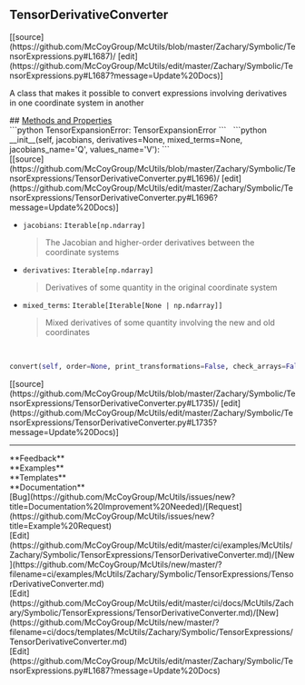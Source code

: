 ## <a id="McUtils.Zachary.Symbolic.TensorExpressions.TensorDerivativeConverter">TensorDerivativeConverter</a> 

<div class="docs-source-link" markdown="1">
[[source](https://github.com/McCoyGroup/McUtils/blob/master/Zachary/Symbolic/TensorExpressions.py#L1687)/
[edit](https://github.com/McCoyGroup/McUtils/edit/master/Zachary/Symbolic/TensorExpressions.py#L1687?message=Update%20Docs)]
</div>

A class that makes it possible to convert expressions
involving derivatives in one coordinate system in another







<div class="collapsible-section">
 <div class="collapsible-section collapsible-section-header" markdown="1">
## <a class="collapse-link" data-toggle="collapse" href="#methods" markdown="1"> Methods and Properties</a> <a class="float-right" data-toggle="collapse" href="#methods"><i class="fa fa-chevron-down"></i></a>
 </div>
 <div class="collapsible-section collapsible-section-body collapse show" id="methods" markdown="1">
 ```python
TensorExpansionError: TensorExpansionError
```
<a id="McUtils.Zachary.Symbolic.TensorExpressions.TensorDerivativeConverter.__init__" class="docs-object-method">&nbsp;</a> 
```python
__init__(self, jacobians, derivatives=None, mixed_terms=None, jacobians_name='Q', values_name='V'): 
```
<div class="docs-source-link" markdown="1">
[[source](https://github.com/McCoyGroup/McUtils/blob/master/Zachary/Symbolic/TensorExpressions/TensorDerivativeConverter.py#L1696)/
[edit](https://github.com/McCoyGroup/McUtils/edit/master/Zachary/Symbolic/TensorExpressions/TensorDerivativeConverter.py#L1696?message=Update%20Docs)]
</div>

  - `jacobians`: `Iterable[np.ndarray]`
    > The Jacobian and higher-order derivatives between the coordinate systems
  - `derivatives`: `Iterable[np.ndarray]`
    > Derivatives of some quantity in the original coordinate system
  - `mixed_terms`: `Iterable[Iterable[None | np.ndarray]]`
    > Mixed derivatives of some quantity involving the new and old coordinates


<a id="McUtils.Zachary.Symbolic.TensorExpressions.TensorDerivativeConverter.convert" class="docs-object-method">&nbsp;</a> 
```python
convert(self, order=None, print_transformations=False, check_arrays=False): 
```
<div class="docs-source-link" markdown="1">
[[source](https://github.com/McCoyGroup/McUtils/blob/master/Zachary/Symbolic/TensorExpressions/TensorDerivativeConverter.py#L1735)/
[edit](https://github.com/McCoyGroup/McUtils/edit/master/Zachary/Symbolic/TensorExpressions/TensorDerivativeConverter.py#L1735?message=Update%20Docs)]
</div>
 </div>
</div>












---


<div markdown="1" class="text-secondary">
<div class="container">
  <div class="row">
   <div class="col" markdown="1">
**Feedback**   
</div>
   <div class="col" markdown="1">
**Examples**   
</div>
   <div class="col" markdown="1">
**Templates**   
</div>
   <div class="col" markdown="1">
**Documentation**   
</div>
   <div class="col" markdown="1">
   
</div>
   <div class="col" markdown="1">
   
</div>
   <div class="col" markdown="1">
   
</div>
</div>
  <div class="row">
   <div class="col" markdown="1">
[Bug](https://github.com/McCoyGroup/McUtils/issues/new?title=Documentation%20Improvement%20Needed)/[Request](https://github.com/McCoyGroup/McUtils/issues/new?title=Example%20Request)   
</div>
   <div class="col" markdown="1">
[Edit](https://github.com/McCoyGroup/McUtils/edit/master/ci/examples/McUtils/Zachary/Symbolic/TensorExpressions/TensorDerivativeConverter.md)/[New](https://github.com/McCoyGroup/McUtils/new/master/?filename=ci/examples/McUtils/Zachary/Symbolic/TensorExpressions/TensorDerivativeConverter.md)   
</div>
   <div class="col" markdown="1">
[Edit](https://github.com/McCoyGroup/McUtils/edit/master/ci/docs/McUtils/Zachary/Symbolic/TensorExpressions/TensorDerivativeConverter.md)/[New](https://github.com/McCoyGroup/McUtils/new/master/?filename=ci/docs/templates/McUtils/Zachary/Symbolic/TensorExpressions/TensorDerivativeConverter.md)   
</div>
   <div class="col" markdown="1">
[Edit](https://github.com/McCoyGroup/McUtils/edit/master/Zachary/Symbolic/TensorExpressions.py#L1687?message=Update%20Docs)   
</div>
   <div class="col" markdown="1">
   
</div>
   <div class="col" markdown="1">
   
</div>
   <div class="col" markdown="1">
   
</div>
</div>
</div>
</div>